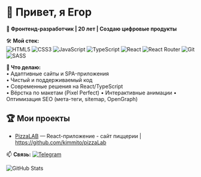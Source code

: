 # 👋 Привет, я Егор 

**🚀 Фронтенд-разработчик | 20 лет | Создаю цифровые продукты**  

🛠 **Мой стек:**  
![HTML5](https://img.shields.io/badge/-HTML5-E34F26?logo=html5&logoColor=white)
![CSS3](https://img.shields.io/badge/-CSS3-1572B6?logo=css3)
![JavaScript](https://img.shields.io/badge/-JavaScript-F7DF1E?logo=javascript&logoColor=black)
![TypeScript](https://img.shields.io/badge/-TypeScript-3178C6?logo=typescript)
![React](https://img.shields.io/badge/-React-61DAFB?logo=react&logoColor=black)
![React Router](https://img.shields.io/badge/-React_Router-CA4245?logo=react-router&logoColor=white)
![Git](https://img.shields.io/badge/-Git-F05032?logo=git&logoColor=white)
![SASS](https://img.shields.io/badge/-SASS-CC6699?logo=sass&logoColor=white)

**🔧 Что делаю:**  
• Адаптивные сайты и SPA-приложения  
• Чистый и поддерживаемый код  
• Современные решения на React/TypeScript  
• Вёрстка по макетам (Pixel Perfect)
• Интерактивные анимации
• Оптимизация SEO (мета-теги, sitemap, OpenGraph) 

## 🏆 Мои проекты
- [PizzaLAB](https://pizza-lab-red.vercel.app) — React-приложение - сайт пиццерии | https://github.com/kimmito/pizzaLab

📫 **Связь:** [![Telegram](https://img.shields.io/badge/-@skmito-26A5E4?logo=telegram)](https://t.me/skmito)  

![GitHub Stats](https://github-readme-stats.vercel.app/api?username=kimmito&show_icons=true&theme=dracula&hide_border=true)
